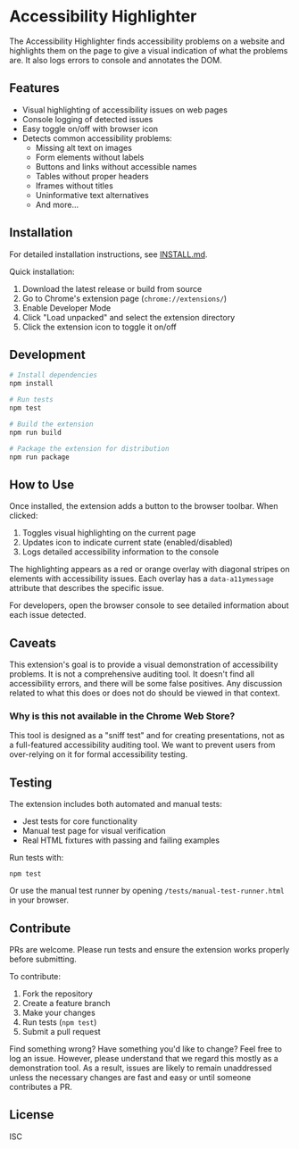 # Accessibility Highlighter

The Accessibility Highlighter finds accessibility problems on a website and highlights them on the page to give a visual indication of what the problems are. It also logs errors to console and annotates the DOM.

## Features

- Visual highlighting of accessibility issues on web pages
- Console logging of detected issues
- Easy toggle on/off with browser icon
- Detects common accessibility problems:
  - Missing alt text on images
  - Form elements without labels
  - Buttons and links without accessible names
  - Tables without proper headers
  - Iframes without titles
  - Uninformative text alternatives
  - And more...

## Installation

For detailed installation instructions, see [INSTALL.md](INSTALL.md).

Quick installation:

1. Download the latest release or build from source
2. Go to Chrome's extension page (`chrome://extensions/`)
3. Enable Developer Mode
4. Click "Load unpacked" and select the extension directory
5. Click the extension icon to toggle it on/off

## Development

```bash
# Install dependencies
npm install

# Run tests
npm test

# Build the extension
npm run build

# Package the extension for distribution
npm run package
```

## How to Use

Once installed, the extension adds a button to the browser toolbar. When clicked:

1. Toggles visual highlighting on the current page
2. Updates icon to indicate current state (enabled/disabled)
3. Logs detailed accessibility information to the console

The highlighting appears as a red or orange overlay with diagonal stripes on elements with accessibility issues. Each overlay has a `data-a11ymessage` attribute that describes the specific issue.

For developers, open the browser console to see detailed information about each issue detected.

## Caveats

This extension's goal is to provide a visual demonstration of accessibility problems. It is not a comprehensive auditing tool. It doesn't find all accessibility errors, and there will be some false positives. Any discussion related to what this does or does not do should be viewed in that context.

### Why is this not available in the Chrome Web Store?

This tool is designed as a "sniff test" and for creating presentations, not as a full-featured accessibility auditing tool. We want to prevent users from over-relying on it for formal accessibility testing.

## Testing

The extension includes both automated and manual tests:

- Jest tests for core functionality
- Manual test page for visual verification
- Real HTML fixtures with passing and failing examples

Run tests with:
```
npm test
```

Or use the manual test runner by opening `/tests/manual-test-runner.html` in your browser.

## Contribute

PRs are welcome. Please run tests and ensure the extension works properly before submitting.

To contribute:
1. Fork the repository
2. Create a feature branch
3. Make your changes
4. Run tests (`npm test`)
5. Submit a pull request

Find something wrong? Have something you'd like to change? Feel free to log an issue. However, please understand that we regard this mostly as a demonstration tool. As a result, issues are likely to remain unaddressed unless the necessary changes are fast and easy or until someone contributes a PR.

## License

ISC
